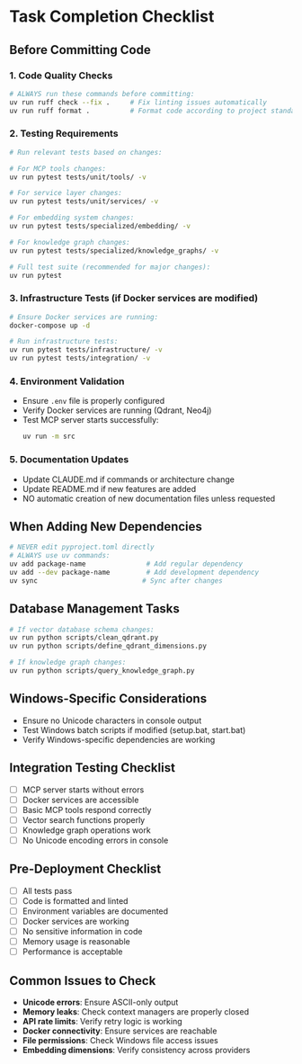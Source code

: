# Task Completion Checklist

## Before Committing Code

### 1. Code Quality Checks
```bash
# ALWAYS run these commands before committing:
uv run ruff check --fix .     # Fix linting issues automatically
uv run ruff format .          # Format code according to project standards
```

### 2. Testing Requirements
```bash
# Run relevant tests based on changes:

# For MCP tools changes:
uv run pytest tests/unit/tools/ -v

# For service layer changes:
uv run pytest tests/unit/services/ -v

# For embedding system changes:
uv run pytest tests/specialized/embedding/ -v

# For knowledge graph changes:
uv run pytest tests/specialized/knowledge_graphs/ -v

# Full test suite (recommended for major changes):
uv run pytest
```

### 3. Infrastructure Tests (if Docker services are modified)
```bash
# Ensure Docker services are running:
docker-compose up -d

# Run infrastructure tests:
uv run pytest tests/infrastructure/ -v
uv run pytest tests/integration/ -v
```

### 4. Environment Validation
- Ensure `.env` file is properly configured
- Verify Docker services are running (Qdrant, Neo4j)
- Test MCP server starts successfully:
  ```bash
  uv run -m src
  ```

### 5. Documentation Updates
- Update CLAUDE.md if commands or architecture change
- Update README.md if new features are added
- NO automatic creation of new documentation files unless requested

## When Adding New Dependencies
```bash
# NEVER edit pyproject.toml directly
# ALWAYS use uv commands:
uv add package-name               # Add regular dependency
uv add --dev package-name         # Add development dependency
uv sync                          # Sync after changes
```

## Database Management Tasks
```bash
# If vector database schema changes:
uv run python scripts/clean_qdrant.py
uv run python scripts/define_qdrant_dimensions.py

# If knowledge graph changes:
uv run python scripts/query_knowledge_graph.py
```

## Windows-Specific Considerations
- Ensure no Unicode characters in console output
- Test Windows batch scripts if modified (setup.bat, start.bat)
- Verify Windows-specific dependencies are working

## Integration Testing Checklist
- [ ] MCP server starts without errors
- [ ] Docker services are accessible
- [ ] Basic MCP tools respond correctly
- [ ] Vector search functions properly
- [ ] Knowledge graph operations work
- [ ] No Unicode encoding errors in console

## Pre-Deployment Checklist
- [ ] All tests pass
- [ ] Code is formatted and linted
- [ ] Environment variables are documented
- [ ] Docker services are working
- [ ] No sensitive information in code
- [ ] Memory usage is reasonable
- [ ] Performance is acceptable

## Common Issues to Check
- **Unicode errors**: Ensure ASCII-only output
- **Memory leaks**: Check context managers are properly closed
- **API rate limits**: Verify retry logic is working
- **Docker connectivity**: Ensure services are reachable
- **File permissions**: Check Windows file access issues
- **Embedding dimensions**: Verify consistency across providers